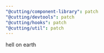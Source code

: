 ```yaml
---
"@cutting/component-library": patch
"@cutting/devtools": patch
"@cutting/hooks": patch
"@cutting/util": patch
---
```


hell on earth

